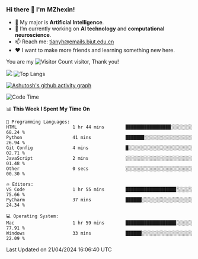 ### Hi there 👋 I'm MZhexin!

- 💬 My major is **Artificial Intelligence**.
- 🔭 I’m currently working on **AI technology** and **computational neuroscience**.
- 📫 Reach me: <tianyh@emails.bjut.edu.cn> 
- :heart: I want to make more friends and learning something new here.

You are my ![Visitor Count](https://profile-counter.glitch.me/MZhexin/count.svg) visitor, Thank you!

 ![](https://github-readme-stats.vercel.app/api?username=MZhexin&show_icons=true&theme=transparent) ![Top Langs](https://github-readme-stats.vercel.app/api/top-langs/?username=MZhexin&layout=compact&theme=tokyonight) 

[![Ashutosh's github activity graph](https://github-readme-activity-graph.vercel.app/graph?username=MZhexin)](https://github.com/ashutosh00710/github-readme-activity-graph)



<!--START_SECTION:waka-->
![Code Time](http://img.shields.io/badge/Code%20Time-260%20hrs%2025%20mins-blue)

📊 **This Week I Spent My Time On** 

```text
💬 Programming Languages: 
HTML                     1 hr 44 mins        █████████████████░░░░░░░░   68.24 % 
Python                   41 mins             ███████░░░░░░░░░░░░░░░░░░   26.94 % 
Git Config               4 mins              █░░░░░░░░░░░░░░░░░░░░░░░░   02.71 % 
JavaScript               2 mins              ░░░░░░░░░░░░░░░░░░░░░░░░░   01.48 % 
Other                    0 secs              ░░░░░░░░░░░░░░░░░░░░░░░░░   00.30 % 

🔥 Editors: 
VS Code                  1 hr 55 mins        ███████████████████░░░░░░   75.66 % 
PyCharm                  37 mins             ██████░░░░░░░░░░░░░░░░░░░   24.34 % 

💻 Operating System: 
Mac                      1 hr 59 mins        ███████████████████░░░░░░   77.91 % 
Windows                  33 mins             ██████░░░░░░░░░░░░░░░░░░░   22.09 % 
```


 Last Updated on 21/04/2024 16:06:40 UTC
<!--END_SECTION:waka-->



